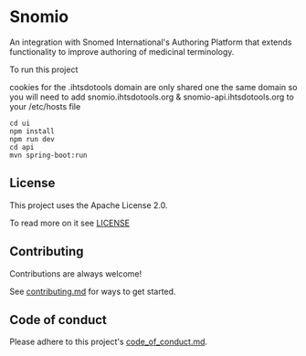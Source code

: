 # Snomio
An integration with Snomed International's Authoring Platform that extends functionality to improve authoring of medicinal terminology.

To run this project 

cookies for the .ihtsdotools domain are only shared one the same domain so you will need to
add snomio.ihtsdotools.org & snomio-api.ihtsdotools.org to your /etc/hosts file

```
cd ui
npm install
npm run dev
cd api
mvn spring-boot:run
```

## License

This project uses the Apache License 2.0.

To read more on it see [LICENSE](./LICENSE)

## Contributing

Contributions are always welcome!

See [contributing.md](./contributing.md) for ways to get started.

## Code of conduct

Please adhere to this project's [code_of_conduct.md](./code_of_conduct.md).